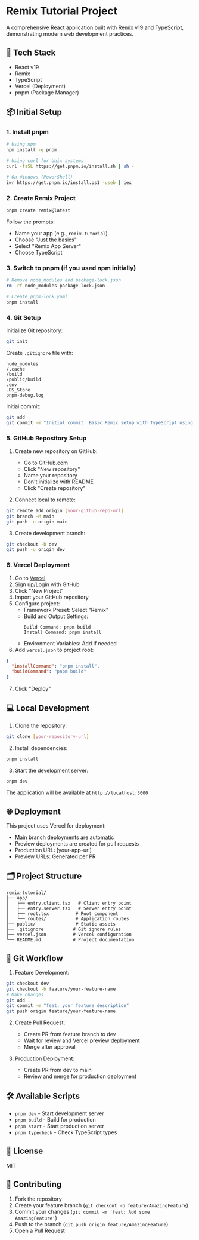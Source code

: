 # Remix Tutorial Project

A comprehensive React application built with Remix v19 and TypeScript, demonstrating modern web development practices.

## 🚀 Tech Stack

- React v19
- Remix
- TypeScript
- Vercel (Deployment)
- pnpm (Package Manager)

## 📦 Initial Setup

### 1. Install pnpm

```bash
# Using npm
npm install -g pnpm

# Using curl for Unix systems
curl -fsSL https://get.pnpm.io/install.sh | sh -

# On Windows (PowerShell)
iwr https://get.pnpm.io/install.ps1 -useb | iex
```

### 2. Create Remix Project

```bash
pnpm create remix@latest
```

Follow the prompts:

- Name your app (e.g., `remix-tutorial`)
- Choose "Just the basics"
- Select "Remix App Server"
- Choose TypeScript

### 3. Switch to pnpm (if you used npm initially)

```bash
# Remove node_modules and package-lock.json
rm -rf node_modules package-lock.json

# Create pnpm-lock.yaml
pnpm install
```

### 4. Git Setup

Initialize Git repository:

```bash
git init
```

Create `.gitignore` file with:

```plaintext
node_modules
/.cache
/build
/public/build
.env
.DS_Store
pnpm-debug.log
```

Initial commit:

```bash
git add .
git commit -m "Initial commit: Basic Remix setup with TypeScript using pnpm"
```

### 5. GitHub Repository Setup

1. Create new repository on GitHub:

   - Go to GitHub.com
   - Click "New repository"
   - Name your repository
   - Don't initialize with README
   - Click "Create repository"

2. Connect local to remote:

```bash
git remote add origin [your-github-repo-url]
git branch -M main
git push -u origin main
```

3. Create development branch:

```bash
git checkout -b dev
git push -u origin dev
```

### 6. Vercel Deployment

1. Go to [Vercel](https://vercel.com)
2. Sign up/Login with GitHub
3. Click "New Project"
4. Import your GitHub repository
5. Configure project:
   - Framework Preset: Select "Remix"
   - Build and Output Settings:
     ```
     Build Command: pnpm build
     Install Command: pnpm install
     ```
   - Environment Variables: Add if needed
6. Add `vercel.json` to project root:

```json
{
  "installCommand": "pnpm install",
  "buildCommand": "pnpm build"
}
```

7. Click "Deploy"

## 💻 Local Development

1. Clone the repository:

```bash
git clone [your-repository-url]
```

2. Install dependencies:

```bash
pnpm install
```

3. Start the development server:

```bash
pnpm dev
```

The application will be available at `http://localhost:3000`

## 🌐 Deployment

This project uses Vercel for deployment:

- Main branch deployments are automatic
- Preview deployments are created for pull requests
- Production URL: [your-app-url]
- Preview URLs: Generated per PR

## 🗂 Project Structure

```
remix-tutorial/
├── app/
│   ├── entry.client.tsx   # Client entry point
│   ├── entry.server.tsx   # Server entry point
│   ├── root.tsx          # Root component
│   └── routes/           # Application routes
├── public/               # Static assets
├── .gitignore           # Git ignore rules
├── vercel.json          # Vercel configuration
└── README.md            # Project documentation
```

## 🔄 Git Workflow

1. Feature Development:

```bash
git checkout dev
git checkout -b feature/your-feature-name
# Make changes
git add .
git commit -m "feat: your feature description"
git push origin feature/your-feature-name
```

2. Create Pull Request:

   - Create PR from feature branch to dev
   - Wait for review and Vercel preview deployment
   - Merge after approval

3. Production Deployment:
   - Create PR from dev to main
   - Review and merge for production deployment

## 🛠 Available Scripts

- `pnpm dev` - Start development server
- `pnpm build` - Build for production
- `pnpm start` - Start production server
- `pnpm typecheck` - Check TypeScript types

## 📝 License

MIT

## 👥 Contributing

1. Fork the repository
2. Create your feature branch (`git checkout -b feature/AmazingFeature`)
3. Commit your changes (`git commit -m 'feat: Add some AmazingFeature'`)
4. Push to the branch (`git push origin feature/AmazingFeature`)
5. Open a Pull Request
